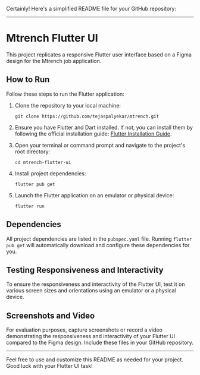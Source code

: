 Certainly! Here's a simplified README file for your GitHub repository:

---

# Mtrench Flutter UI

This project replicates a responsive Flutter user interface based on a Figma design for the Mtrench job application.

## How to Run

Follow these steps to run the Flutter application:

1. Clone the repository to your local machine:
   ```
   git clone https://github.com/tejaspalyekar/mtrench.git
   ```

2. Ensure you have Flutter and Dart installed. If not, you can install them by following the official installation guide: [Flutter Installation Guide](https://flutter.dev/docs/get-started/install).

3. Open your terminal or command prompt and navigate to the project's root directory:
   ```
   cd mtrench-flutter-ui
   ```

4. Install project dependencies:
   ```
   flutter pub get
   ```

5. Launch the Flutter application on an emulator or physical device:
   ```
   flutter run
   ```

## Dependencies

All project dependencies are listed in the `pubspec.yaml` file. Running `flutter pub get` will automatically download and configure these dependencies for you.

## Testing Responsiveness and Interactivity

To ensure the responsiveness and interactivity of the Flutter UI, test it on various screen sizes and orientations using an emulator or a physical device.

## Screenshots and Video

For evaluation purposes, capture screenshots or record a video demonstrating the responsiveness and interactivity of your Flutter UI compared to the Figma design. Include these files in your GitHub repository.

---

Feel free to use and customize this README as needed for your project. Good luck with your Flutter UI task!
